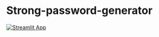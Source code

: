# Strong-password-generator

[![Streamlit App](https://static.streamlit.io/badges/streamlit_badge_black_white.svg)](https://share.streamlit.io/sherif-abdallah/strong-password-generator/main/app.py)
